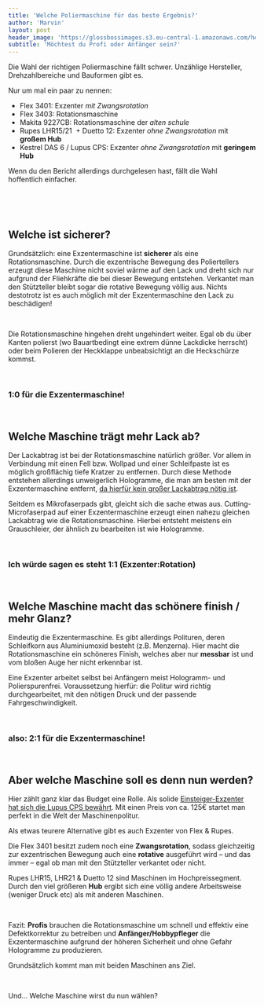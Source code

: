 ```yaml
---
title: 'Welche Poliermaschine für das beste Ergebnis?'
author: 'Marvin'
layout: post
header_image: 'https://glossbossimages.s3.eu-central-1.amazonaws.com/headerimg/bestemaschine.jpg'
subtitle: 'Möchtest du Profi oder Anfänger sein?'
---
```

Die Wahl der richtigen Poliermaschine fällt schwer. Unzählige Hersteller, Drehzahlbereiche und Bauformen gibt es.

Nur um mal ein paar zu nennen:

*   Flex 3401: Exzenter *mit Zwangsrotation*
*   Flex 3403: Rotationsmaschine
*   Makita 9227CB: Rotationsmaschine der *alten schule*
*   Rupes LHR15/21  + Duetto 12: Exzenter *ohne Zwangsrotation* mit **großem Hub**
*   Kestrel DAS 6 / Lupus CPS: Exzenter *ohne Zwangsrotation* mit **geringem Hub**

Wenn du den Bericht allerdings durchgelesen hast, fällt die Wahl hoffentlich einfacher.

&nbsp;

&nbsp;

## Welche ist sicherer?

Grundsätzlich: eine Exzentermaschine ist **sicherer** als eine Rotationsmaschine. Durch die exzentrische Bewegung des Poliertellers erzeugt diese Maschine nicht soviel wärme auf den Lack und dreht sich nur aufgrund der Fliehkräfte die bei dieser Bewegung entstehen. Verkantet man den Stützteller bleibt sogar die rotative Bewegung völlig aus. Nichts destotrotz ist es auch möglich mit der Exzentermaschine den Lack zu beschädigen!

&nbsp;

Die Rotationsmaschine hingehen dreht ungehindert weiter. Egal ob du über Kanten polierst (wo Bauartbedingt eine extrem dünne Lackdicke herrscht) oder beim Polieren der Heckklappe unbeabsichtigt an die Heckschürze kommst.

&nbsp;

### 1:0 für die Exzentermaschine!

&nbsp;

## Welche Maschine trägt mehr Lack ab?

Der Lackabtrag ist bei der Rotationsmaschine natürlich größer. Vor allem in Verbindung mit einen Fell bzw. Wollpad und einer Schleifpaste ist es möglich großflächig tiefe Kratzer zu entfernen. Durch diese Methode entstehen allerdings unweigerlich Hologramme, die man am besten mit der Exzentermaschine entfernt, <a title="Es gibt 3 Arten von Kratzern" href="http://glossboss.de/allgemein/es-gibt-3-arten-von-kratzern-im-lack/" target="_blank">da hierfür kein großer Lackabtrag nötig ist</a>.

Seitdem es Mikrofaserpads gibt, gleicht sich die sache etwas aus. Cutting-Microfaserpad auf einer Exzentermaschine erzeugt einen nahezu gleichen Lackabtrag wie die Rotationsmaschine. Hierbei entsteht meistens ein Grauschleier, der ähnlich zu bearbeiten ist wie Hologramme.

&nbsp;

### Ich würde sagen es steht 1:1 (Exzenter:Rotation)

&nbsp;

## Welche Maschine macht das schönere finish / mehr Glanz?

Eindeutig die Exzentermaschine. Es gibt allerdings Polituren, deren Schleifkorn aus Aluminiumoxid besteht (z.B. Menzerna). Hier macht die Rotationsmaschine ein schöneres Finish, welches aber nur **messbar** ist und vom bloßen Auge her nicht erkennbar ist.

Eine Exzenter arbeitet selbst bei Anfängern meist Hologramm- und Polierspurenfrei. Voraussetzung hierfür: die Politur wird richtig durchgearbeitet, mit den nötigen Druck und der passende Fahrgeschwindigkeit.

&nbsp;

### also: 2:1 für die Exzentermaschine!

&nbsp;

## Aber welche Maschine soll es denn nun werden?

Hier zählt ganz klar das Budget eine Rolle. Als solide <a title="Günstige Poliermaschine für Anfänger" href="http://www.lupus-autopflege.de/Lupus-Autopflege-Exzenter-Poliermaschine-6100-Pro-CPS" target="_blank">Einsteiger-Exzenter hat sich die Lupus CPS bewährt</a>. Mit einen Preis von ca. 125€ startet man perfekt in die Welt der Maschinenpolitur.

Als etwas teurere Alternative gibt es auch Exzenter von Flex & Rupes.

Die Flex 3401 besitzt zudem noch eine **Zwangsrotation**, sodass gleichzeitig zur exzentrischen Bewegung auch eine **rotative** ausgeführt wird &#8211; und das immer &#8211; egal ob man mit den Stützteller verkantet oder nicht.

Rupes LHR15, LHR21 & Duetto 12 sind Maschinen im Hochpreissegment. Durch den viel größeren **Hub** ergibt sich eine völlig andere Arbeitsweise (weniger Druck etc) als mit anderen Maschinen.

&nbsp;

Fazit: **Profis** brauchen die Rotationsmaschine um schnell und effektiv eine Defektkorrektur zu betreiben und **Anfänger/Hobbypfleger** die Exzentermaschine aufgrund der höheren Sicherheit und ohne Gefahr Hologramme zu produzieren.

Grundsätzlich kommt man mit beiden Maschinen ans Ziel.

&nbsp;

Und&#8230; Welche Maschine wirst du nun wählen?
